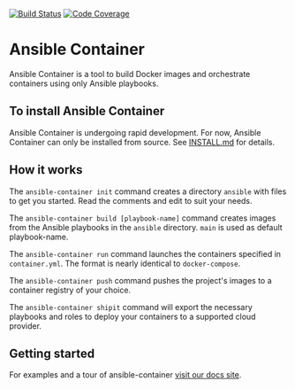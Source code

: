[![Build Status](https://travis-ci.org/ansible/ansible-container.svg)](https://travis-ci.org/ansible/ansible-container)
[![Code Coverage](https://codecov.io/gh/ansible/ansible-container/coverage.svg)](https://codecov.io/gh/ansible/ansible-container)

# Ansible Container

Ansible Container is a tool to build Docker images and orchestrate containers 
using only Ansible playbooks. 

## To install Ansible Container

Ansible Container is undergoing rapid development. For now, Ansible Container can only be installed from source. See [INSTALL.md](./INSTALL.md) for details.

## How it works

The `ansible-container init` command creates a directory `ansible` with files to get you started. Read the comments and edit to suit your needs.

The `ansible-container build [playbook-name]` command creates images from the Ansible playbooks in the `ansible` directory.
`main` is used as default playbook-name.

The `ansible-container run` command launches the containers specified in `container.yml`. The format is nearly identical to `docker-compose`.

The `ansible-container push` command pushes the project's images to a container registry of your choice.

The `ansible-container shipit` command will export the necessary playbooks and roles to deploy your containers to a supported cloud provider.

## Getting started

For examples and a tour of ansible-container 
[visit our docs site](http://docs.ansible.com/ansible-container/).
